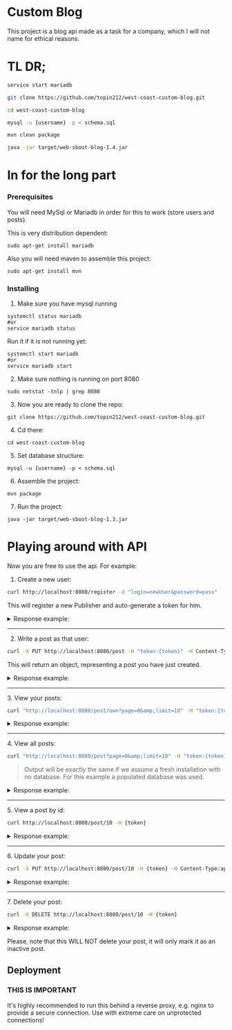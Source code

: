 # Custom Blog

This project is a blog api made as a task for a company, which I will not name for ethical reasons.

# TL DR;

```bash
service start mariadb

git clone https://github.com/topin212/west-coast-custom-blog.git

cd west-coast-custom-blog

mysql -u {username} -p < schema.sql

mvn clean package

java -jar target/web-sboot-blog-1.4.jar
```

# In for the long part

### Prerequisites

You will need MySql or Mariadb in order for this to work (store users and posts).

This is very distribution dependent:
```
sudo apt-get install mariadb
```

Also you will need maven to assemble this project:
```
sudo apt-get install mvn
```

### Installing

1. Make sure you have mysql running
```
systemctl status mariadb
#or
service mariadb status
```

Run it if it is not running yet:
```
systemctl start mariadb
#or
service mariadb start
```

2. Make sure nothing is running on port 8080
```
sudo netstat -tnlp | grep 8080
```

3. Now you are ready to clone the repo:
```
git clone https://github.com/topin212/west-coast-custom-blog.git
```

4. Cd there:
```
cd west-coast-custom-blog
```

5. Set database structure:
```
mysql -u {username} -p < schema.sql
```

6. Assemble the project:
```
mvn package
```

7. Run the project:
```
java -jar target/web-sboot-blog-1.3.jar
```

# Playing around with API

Now you are free to use the api.
For example:

1. Create a new user:

```bash
curl http://localhost:8080/register -d "login=newUser&password=pass"
```

This will register a new Publisher and auto-generate a token for him.

<details><summary>Response example:</summary>
<p>

```json
{
   "procedure":"login",
   "status":"success",
   "result":{
      "id":35,
      "name":"newUser",
      "registrationDate":{
         "timestamp":1537146724,
         "iso":"2018-09-17T01:12:04.672531Z"
      },
      "roleId":1,
      "token":"newUser#cedbc64f-4e2e-4e00-8db2-e4ec03e80c5a"
   }
}
```

</p>
</details>
<hr/>

2. Write a post as that user:

```bash
curl -X PUT http://localhost:8080/post -H "token:{token}" -H Content-Type:application/json -d '{"postTitle":"My new Post", "postText" : "Hello World!"}'
```

This will return an object, representing a post you have just created.
<details><summary>Response example:</summary>
<p>

```json
{
   "procedure":"postCreation",
   "status":"success",
   "result":{
      "id":10,
      "publisher":{
         "id":35,
         "name":"newUser",
         "registrationDate":{
            "timestamp":1537146724,
            "iso":"2018-09-17T04:12:04+03:00"
         },
         "roleId":1,
         "token":"newUser#cedbc64f-4e2e-4e00-8db2-e4ec03e80c5a"
      },
      "postTitle":"My new Post",
      "postText":"Hello World!",
      "postDate":{
         "timestamp":1537147028,
         "iso":"2018-09-17T01:17:08.290416Z"
      },
      "thumbsUpCount":0,
      "valid":true,
      "active":true
   }
}
```
</p>
</details>

<hr/>
3. View your posts:

```bash
curl "http://localhost:8080/post/own?page=0&amp;limit=10" -H "token:{token}"
```

<details><summary>Response example:</summary>
<p>

```json
{
   "procedure":"postFetching",
   "status":"success",
   "result":{
      "content":[
         {
            "id":10,
            "publisher":{
               "id":35,
               "name":"newUser",
               "registrationDate":{
                  "timestamp":1537146724,
                  "iso":"2018-09-17T04:12:04+03:00"
               },
               "roleId":1,
               "token":"newUser#cedbc64f-4e2e-4e00-8db2-e4ec03e80c5a"
            },
            "postTitle":"My new Post",
            "postText":"Hello World!",
            "postDate":{
               "timestamp":1537147028,
               "iso":"2018-09-17T04:17:08+03:00"
            },
            "thumbsUpCount":0,
            "valid":true,
            "active":true
         }
      ],
      "pageable":{
         "sort":{
            "sorted":false,
            "unsorted":true
         },
         "pageSize":10,
         "pageNumber":0,
         "offset":0,
         "paged":true,
         "unpaged":false
      },
      "last":true,
      "totalPages":1,
      "totalElements":1,
      "sort":{
         "sorted":false,
         "unsorted":true
      },
      "first":true,
      "number":0,
      "numberOfElements":1,
      "size":10
   }
}
```
</p>
</details>

<hr/>
4. View all posts:

```bash
curl "http://localhost:8080/post?page=0&amp;limit=10" -H "token:{token}"
```
> Output will be exactly the same if we assume a fresh installation with no database.
For this example a populated database was used.

<details><summary>Response example:</summary>
<p>

```json
{
   "procedure":"postFetching",
   "status":"success",
   "result":{
      "content":[
         {
            "id":1,
            "publisher":{
               "id":1,
               "name":"Petya",
               "registrationDate":{
                  "timestamp":1536803502,
                  "iso":"2018-09-13T04:51:42+03:00"
               },
               "roleId":1,
               "token":"Petya#0cc5ef3a-ed3f-491d-96e2-38521a1b7826"
            },
            "postTitle":"456",
            "postText":"765",
            "postDate":{
               "timestamp":1536956083,
               "iso":"2018-09-14T23:14:43+03:00"
            },
            "thumbsUpCount":1,
            "valid":true,
            "active":true
         },
         {
            "id":2,
            "publisher":{
               "id":1,
               "name":"Petya",
               "registrationDate":{
                  "timestamp":1536803502,
                  "iso":"2018-09-13T04:51:42+03:00"
               },
               "roleId":1,
               "token":"Petya#0cc5ef3a-ed3f-491d-96e2-38521a1b7826"
            },
            "postTitle":"testTitle1",
            "postText":"testPost1",
            "postDate":{
               "timestamp":1536803523,
               "iso":"2018-09-13T04:52:03+03:00"
            },
            "thumbsUpCount":0,
            "valid":true,
            "active":true
         },
         {
            "id":3,
            "publisher":{
               "id":2,
               "name":"Vasya",
               "registrationDate":{
                  "timestamp":1536803502,
                  "iso":"2018-09-13T04:51:42+03:00"
               },
               "roleId":1,
               "token":"\"\""
            },
            "postTitle":"user2TestTitle",
            "postText":"user2TestPost",
            "postDate":{
               "timestamp":1536803523,
               "iso":"2018-09-13T04:52:03+03:00"
            },
            "thumbsUpCount":0,
            "valid":true,
            "active":true
         },
         {
            "id":4,
            "publisher":{
               "id":2,
               "name":"Vasya",
               "registrationDate":{
                  "timestamp":1536803502,
                  "iso":"2018-09-13T04:51:42+03:00"
               },
               "roleId":1,
               "token":"\"\""
            },
            "postTitle":"321",
            "postText":"123",
            "postDate":{
               "timestamp":1536841167,
               "iso":"2018-09-13T15:19:27+03:00"
            },
            "thumbsUpCount":0,
            "valid":true,
            "active":true
         },
         {
            "id":5,
            "publisher":{
               "id":27,
               "name":"SeregaQ",
               "registrationDate":{
                  "timestamp":1537124018,
                  "iso":"2018-09-16T21:53:38+03:00"
               },
               "roleId":1,
               "token":"SeregaQ#fa0808ad-e6a1-4e9d-957c-f0c5f6d1c8df"
            },
            "postTitle":"My new Post",
            "postText":"Hello World!",
            "postDate":{
               "timestamp":1537124895,
               "iso":"2018-09-16T22:08:15+03:00"
            },
            "thumbsUpCount":0,
            "valid":true,
            "active":true
         },
         {
            "id":6,
            "publisher":{
               "id":27,
               "name":"SeregaQ",
               "registrationDate":{
                  "timestamp":1537124018,
                  "iso":"2018-09-16T21:53:38+03:00"
               },
               "roleId":1,
               "token":"SeregaQ#fa0808ad-e6a1-4e9d-957c-f0c5f6d1c8df"
            },
            "postTitle":"123",
            "postText":"Hello World312!",
            "postDate":{
               "timestamp":1537125604,
               "iso":"2018-09-16T22:20:04+03:00"
            },
            "thumbsUpCount":0,
            "valid":true,
            "active":false
         },
         {
            "id":7,
            "publisher":{
               "id":27,
               "name":"SeregaQ",
               "registrationDate":{
                  "timestamp":1537124018,
                  "iso":"2018-09-16T21:53:38+03:00"
               },
               "roleId":1,
               "token":"SeregaQ#fa0808ad-e6a1-4e9d-957c-f0c5f6d1c8df"
            },
            "postTitle":"123",
            "postText":"Hello World312!",
            "postDate":{
               "timestamp":1537128198,
               "iso":"2018-09-16T23:03:18+03:00"
            },
            "thumbsUpCount":0,
            "valid":true,
            "active":true
         },
         {
            "id":8,
            "publisher":{
               "id":27,
               "name":"SeregaQ",
               "registrationDate":{
                  "timestamp":1537124018,
                  "iso":"2018-09-16T21:53:38+03:00"
               },
               "roleId":1,
               "token":"SeregaQ#fa0808ad-e6a1-4e9d-957c-f0c5f6d1c8df"
            },
            "postTitle":"123",
            "postText":"Hello World312!",
            "postDate":{
               "timestamp":1537129178,
               "iso":"2018-09-16T23:19:38+03:00"
            },
            "thumbsUpCount":0,
            "valid":true,
            "active":false
         },
         {
            "id":9,
            "publisher":{
               "id":29,
               "name":"testUser",
               "registrationDate":{
                  "timestamp":1537132020,
                  "iso":"2018-09-17T00:07:00+03:00"
               },
               "roleId":1,
               "token":"testUser#98b76b67-bc6b-412a-902a-4e368d129b99"
            },
            "postTitle":"My new Post",
            "postText":"Hello World!",
            "postDate":{
               "timestamp":1537132131,
               "iso":"2018-09-17T00:08:51+03:00"
            },
            "thumbsUpCount":0,
            "valid":true,
            "active":true
         },
         {
            "id":10,
            "publisher":{
               "id":35,
               "name":"newUser",
               "registrationDate":{
                  "timestamp":1537146724,
                  "iso":"2018-09-17T04:12:04+03:00"
               },
               "roleId":1,
               "token":"newUser#cedbc64f-4e2e-4e00-8db2-e4ec03e80c5a"
            },
            "postTitle":"My new Post",
            "postText":"Hello World!",
            "postDate":{
               "timestamp":1537147028,
               "iso":"2018-09-17T04:17:08+03:00"
            },
            "thumbsUpCount":0,
            "valid":true,
            "active":true
         }
      ],
      "pageable":{
         "sort":{
            "sorted":false,
            "unsorted":true
         },
         "pageSize":10,
         "pageNumber":0,
         "offset":0,
         "paged":true,
         "unpaged":false
      },
      "last":true,
      "totalPages":1,
      "totalElements":10,
      "sort":{
         "sorted":false,
         "unsorted":true
      },
      "first":true,
      "number":0,
      "numberOfElements":10,
      "size":10
   }
}
```
</p>
</details>
<hr/>
5. View a post by id:

```bash
curl http://localhost:8080/post/10 -H {token}
```

<details><summary>Response example:</summary>
<p>

```json
{
   "procedure":"postFetching",
   "status":"success",
   "result":{
      "id":10,
      "publisher":{
         "id":35,
         "name":"newUser",
         "registrationDate":{
            "timestamp":1537146724,
            "iso":"2018-09-17T04:12:04+03:00"
         },
         "roleId":1,
         "token":"newUser#cedbc64f-4e2e-4e00-8db2-e4ec03e80c5a"
      },
      "postTitle":"My new Post",
      "postText":"Hello World!",
      "postDate":{
         "timestamp":1537147028,
         "iso":"2018-09-17T04:17:08+03:00"
      },
      "thumbsUpCount":0,
      "valid":true,
      "active":true
   }
}
```
</p>
</details>
<hr/>
6. Update your post:


```bash
curl -X PUT http://localhost:8080/post/10 -H {token} -H Content-Type:application/json -d '{"postTitle":"Updated post title", "postText" : "Updated post Text"}'
```

<details><summary>Response example:</summary>
<p>

```json
{
   "procedure":"postUpdating",
   "status":"success",
   "result":{
      "id":10,
      "publisher":{
         "id":35,
         "name":"newUser",
         "registrationDate":{
            "timestamp":1537146724,
            "iso":"2018-09-17T04:12:04+03:00"
         },
         "roleId":1,
         "token":"newUser#cedbc64f-4e2e-4e00-8db2-e4ec03e80c5a"
      },
      "postTitle":"Updated post title",
      "postText":"Updated post Text",
      "postDate":{
         "timestamp":1537158253,
         "iso":"2018-09-17T04:24:13.840308Z"
      },
      "thumbsUpCount":0,
      "valid":true,
      "active":true
   }
}
```

</p>
</details>
<hr/>
7. Delete your post:


```bash
curl -X DELETE http://localhost:8080/post/10 -H {token}
```

<details><summary>Response example:</summary>
<p>

```json
{
   "procedure":"orderDeletion",
   "status":"success",
   "result":"success"
}
```
</p>
</details>

Please, note that this WILL NOT delete your post, it will only mark it as an inactive post.

## Deployment

### THIS IS IMPORTANT

It's highly recommended to run this behind a reverse proxy, e.g. nginx to provide a secure connection. Use with extreme care on unprotected connections!

